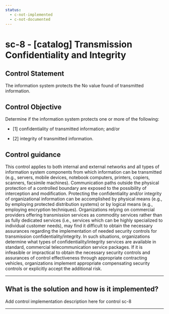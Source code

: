```yaml
---
status:
  - c-not-implemented
  - c-not-documented
---
```


# sc-8 - \[catalog\] Transmission Confidentiality and Integrity

## Control Statement

The information system protects the No value found of transmitted information.

## Control Objective

Determine if the information system protects one or more of the following:

- \[1\] confidentiality of transmitted information; and/or

- \[2\] integrity of transmitted information.

## Control guidance

This control applies to both internal and external networks and all types of information system components from which information can be transmitted (e.g., servers, mobile devices, notebook computers, printers, copiers, scanners, facsimile machines). Communication paths outside the physical protection of a controlled boundary are exposed to the possibility of interception and modification. Protecting the confidentiality and/or integrity of organizational information can be accomplished by physical means (e.g., by employing protected distribution systems) or by logical means (e.g., employing encryption techniques). Organizations relying on commercial providers offering transmission services as commodity services rather than as fully dedicated services (i.e., services which can be highly specialized to individual customer needs), may find it difficult to obtain the necessary assurances regarding the implementation of needed security controls for transmission confidentiality/integrity. In such situations, organizations determine what types of confidentiality/integrity services are available in standard, commercial telecommunication service packages. If it is infeasible or impractical to obtain the necessary security controls and assurances of control effectiveness through appropriate contracting vehicles, organizations implement appropriate compensating security controls or explicitly accept the additional risk.

______________________________________________________________________

## What is the solution and how is it implemented?

Add control implementation description here for control sc-8

______________________________________________________________________
